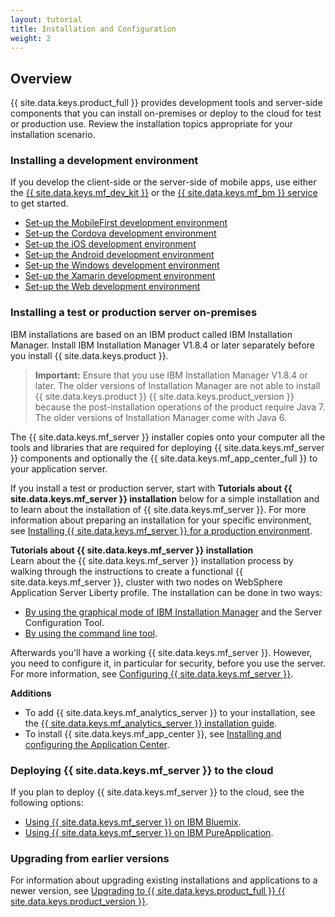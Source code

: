 ```yaml
---
layout: tutorial
title: Installation and Configuration
weight: 2
---
```

<!-- NLS_CHARSET=UTF-8 -->
## Overview
{{ site.data.keys.product_full }} provides development tools and server-side components that you can install on-premises or deploy to the cloud for test or production use. Review the installation topics appropriate for your installation scenario.

### Installing a development environment
If you develop the client-side or the server-side of mobile apps, use either the [{{ site.data.keys.mf_dev_kit }}](development/mobilefirst/) or the [{{ site.data.keys.mf_bm }} service](../bluemix/using-mobile-foundation) to get started.

* [Set-up the MobileFirst development environment](development/mobilefirst/)
* [Set-up the Cordova development environment](development/cordova)
* [Set-up the iOS development environment](development/ios)
* [Set-up the Android development environment](development/android)
* [Set-up the Windows development environment](development/windows)
* [Set-up the Xamarin development environment](development/xamarin)
* [Set-up the Web development environment](development/web)

### Installing a test or production server on-premises
IBM installations are based on an IBM product called IBM Installation Manager. Install IBM Installation Manager V1.8.4 or later separately before you install {{ site.data.keys.product }}.

> **Important:** Ensure that you use IBM Installation Manager V1.8.4 or later. The older versions of Installation Manager are not able to install {{ site.data.keys.product }} {{ site.data.keys.product_version }} because the post-installation operations of the product require Java 7. The older versions of Installation Manager come with Java 6.

The {{ site.data.keys.mf_server }} installer copies onto your computer all the tools and libraries that are required for deploying {{ site.data.keys.mf_server }} components and optionally the {{ site.data.keys.mf_app_center_full }} to your application server.

If you install a test or production server, start with **Tutorials about {{ site.data.keys.mf_server }} installation** below for a simple installation and to learn about the installation of {{ site.data.keys.mf_server }}. For more information about preparing an installation for your specific environment, see [Installing {{ site.data.keys.mf_server }} for a production environment](production).

**Tutorials about {{ site.data.keys.mf_server }} installation**  
Learn about the {{ site.data.keys.mf_server }} installation process by walking through the instructions to create a functional {{ site.data.keys.mf_server }}, cluster with two nodes on WebSphere  Application Server Liberty profile. The installation can be done in two ways:

* [By using the graphical mode of IBM  Installation Manager](production/tutorials/graphical-mode) and the Server Configuration Tool.
* [By using the command line tool](production/tutorials/command-line).

Afterwards you'll have a working {{ site.data.keys.mf_server }}. However, you need to configure it, in particular for security, before you use the server. For more information, see [Configuring {{ site.data.keys.mf_server }}](production/server-configuration).

**Additions**  

* To add {{ site.data.keys.mf_analytics_server }} to your installation, see the [{{ site.data.keys.mf_analytics_server }} installation guide](production/analytics/installation/).  
* To install {{ site.data.keys.mf_app_center }}, see [Installing and configuring the Application Center](production/appcenter).

### Deploying {{ site.data.keys.mf_server }} to the cloud
If you plan to deploy {{ site.data.keys.mf_server }} to the cloud, see the following options:

* [Using {{ site.data.keys.mf_server }} on IBM Bluemix](../bluemix).
* [Using {{ site.data.keys.mf_server }} on IBM PureApplication](production/pure-application).

### Upgrading from earlier versions
For information about upgrading existing installations and applications to a newer version, see [Upgrading to {{ site.data.keys.product_full }} {{ site.data.keys.product_version }}](../all-tutorials/#upgrading_to_current_version).



